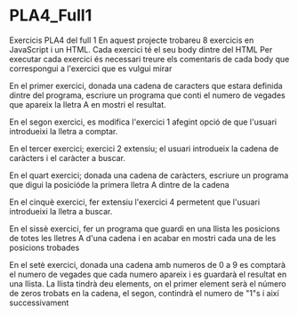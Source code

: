 # PLA4_Full1
Exercicis PLA4 del full 1
En aquest projecte trobareu 8 exercicis en JavaScript i un HTML. Cada exercici té el seu body dintre del HTML
Per executar cada exercici és necessari treure els comentaris de cada body que correspongui a l'exercici que es vulgui mirar

 En el primer exercici, donada una cadena de caracters que estara definida dintre del programa, escriure un programa que 
 conti el numero de vegades que apareix la lletra A  en mostri el resultat.
 
 En el segon exercici, es modifica l'exercici 1 afegint opció de que l'usuari introdueixi la lletra a comptar.
 
 En el tercer exercici; exercici 2 extensiu; el usuari introdueix la cadena de caràcters i el caràcter a buscar.
 
 En el quart exercici; donada una cadena de caràcters, escriure un programa que digui la posicióde la primera 
 lletra A dintre de la cadena
 
 En el cinquè exercici, fer extensiu l'exercici 4 permetent que l'usuari introdueixi la lletra a buscar.
 
 En el sissè exercici, fer un programa que guardi en una llista les posicions de totes les lletres A 
 d'una cadena i en acabar en mostri cada una de les posicions trobades
 
 En el setè exercici, donada una cadena amb numeros de 0 a 9 es comptarà el numero de vegades que cada numero apareix i es 
 guardarà el resultat en una llista. La llista tindrà deu elements, 
 on el primer element serà el número de zeros trobats en la cadena, el segon, contindrà el numero de "1"s i així successivament
